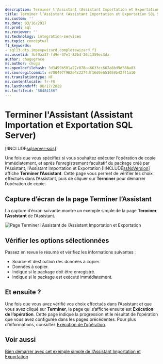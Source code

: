 ```yaml
---
description: Terminer l'Assistant (Assistant Importation et Exportation SQL Server)
title: Terminer l’Assistant (Assistant Importation et Exportation SQL Server) | Microsoft Docs
ms.custom: ''
ms.date: 03/16/2017
ms.prod: sql
ms.reviewer: ''
ms.technology: integration-services
ms.topic: conceptual
f1_keywords:
- sql13.dts.impexpwizard.completewizard.f1
ms.assetid: fbf0aa37-fd9e-47e1-82b4-26c1359ec3da
author: chugugrace
ms.author: chugu
ms.openlocfilehash: 3d3499b501a27c878aa6633cc667a8bd9d588a83
ms.sourcegitcommit: e700497f962e4c2274df16d9e651059b42ff1a10
ms.translationtype: HT
ms.contentlocale: fr-FR
ms.lasthandoff: 08/17/2020
ms.locfileid: "88484166"
---
```

# <a name="complete-the-wizard-sql-server-import-and-export-wizard"></a>Terminer l'Assistant (Assistant Importation et Exportation SQL Server)

[!INCLUDE[sqlserver-ssis](../../includes/applies-to-version/sqlserver-ssis.md)]


Une fois que vous spécifiez si vous souhaitez exécuter l’opération de copie immédiatement, et après l’enregistrement facultatif du package créé par l’Assistant, l’Assistant Importation et Exportation [!INCLUDE[ssNoVersion](../../includes/ssnoversion-md.md)] affiche **Terminer l’Assistant**. Cette page vous permet de vérifier les choix effectués dans l’Assistant, puis de cliquer sur **Terminer** pour démarrer l’opération de copie.
 
## <a name="screen-shot-of-the-complete-the-wizard-page"></a>Capture d’écran de la page Terminer l’Assistant 
 La capture d’écran suivante montre un exemple simple de la page **Terminer l’Assistant** de l’Assistant.  
  
 ![Page Terminer l’Assistant de l’Assistant Importation et Exportation](../../integration-services/import-export-data/media/complete.png "Page Terminer l’Assistant de l’Assistant Importation et Exportation")  
  
## <a name="review-the-options-you-selected"></a>Vérifier les options sélectionnées  
 
Passez en revue le résumé et vérifiez les informations suivantes :  
-   Source et destination des données à copier.
-   Données à copier.
-   Indique si le package doit être enregistré.
-   Indique si le package est exécuté immédiatement.  
  
## <a name="whats-next"></a>Et ensuite ?  
 Une fois que vous avez vérifié vos choix effectués dans l’Assistant et que vous avez cliqué sur **Terminer**, la page qui s’affiche ensuite est **Exécution de l’opération**. Cette page indique la progression et le résultat de l’opération que vous avez configurée dans les pages précédentes. Pour plus d’informations, consultez [Exécution de l’opération](../../integration-services/import-export-data/performing-operation-sql-server-import-and-export-wizard.md).
 
## <a name="see-also"></a>Voir aussi
[Bien démarrer avec cet exemple simple de l’Assistant Importation et Exportation](../../integration-services/import-export-data/get-started-with-this-simple-example-of-the-import-and-export-wizard.md)

